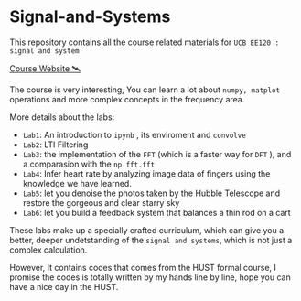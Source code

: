 # Signal-and-Systems

This repository contains all the course related materials for `UCB EE120 : signal and system`

[Course Website :artificial_satellite:](https://inst.eecs.berkeley.edu/~ee120/fa19/)

The course is very interesting, You can learn a lot about `numpy, matplot` operations and more complex concepts in the frequency area.

More details about the labs:

- `Lab1`: An introduction to `ipynb` , its enviroment and `convolve`
- `Lab2`: LTI Filtering
- `Lab3`: the implementation of the `FFT` (which is a faster way for `DFT` ), and a comparasion with the `np.fft.fft`
- `Lab4`: Infer heart rate by analyzing image data of fingers using the knowledge we have learned.
- `Lab5`: let you denoise the photos taken by the Hubble Telescope and restore the gorgeous and clear starry sky
- `Lab6`: let you build a feedback system that balances a thin rod on a cart

These labs make up a specially crafted curriculum, which can give you a better, deeper undetstanding of the `signal and systems`, which is not just a complex calculation.

However, It contains codes that comes from the HUST formal course, I promise the codes is totally written by my hands line by line, hope you can have a nice day in the HUST.



